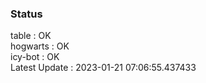 ### Status


table : OK  
hogwarts : OK  
icy-bot : OK  
Latest Update : 2023-01-21 07:06:55.437433
